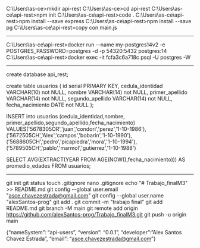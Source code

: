 C:\Users\as-ce>mkdir api-restC:\Users\as-ce>cd api-restC:\Users\as-ce\api-rest>npm initC:\Users\as-ce\api-rest>code .C:\Users\as-ce\api-rest>npm install --save expressC:\Users\as-ce\api-rest>npm install --save pgC:\Users\as-ce\api-rest>copy con main.js***********************************************************************C:\Users\as-ce\api-rest>docker run --name my-postgres14v2 -e POSTGRES_PASSWORD=postgres -d -p 54320:5432 postgres:14C:\Users\as-ce\api-rest>docker exec -it fcfa3c6a718c psql -U postgres -W***********************************************************************create database api_rest;create table usuarios ( 	id serial PRIMARY KEY,	cedula_identidad VARCHAR(10) not NULL,    nombre VARCHAR(14) not NULL,    primer_apellido VARCHAR(14) not NULL,	segundo_apellido VARCHAR(14) not NULL,	fecha_nacimiento DATE not NULL);INSERT into usuarios (cedula_identidad,nombre, primer_apellido,segundo_apellido,fecha_nacimiento)					VALUES('5678305OR','juan','condori','perez','1-10-1986'),                    	  ('5672505CH','Alex','campos','bobarin','1-10-1990'),						  ('5688605CH','pedro','picapiedra','mora','1-10-1994'),						  ('5789505CH','pablo','marmol','gutierrez','1-10-1988')SELECT AVG(EXTRACT(YEAR FROM AGE(NOW(),fecha_nacimiento))) AS promedio_edades FROM usuarios;************************************************************************git initgit statustouch .gitignorenano .gitignoreecho "# Trabajo_finalM3" >> README.mdgit config --global user.email "asce.chavezestrada@gmail.com"git config --global user.name "alexSantos-prog"git add .git commit -m "trabajo final"git add README.mdgit branch -M maingit remote add origin https://github.com/alexSantos-prog/Trabajo_finalM3.gitgit push -u origin main{“nameSystem”: “api-users”, “version”: “0.0.1”, “developer”:”Alex Santos Chavez Estrada”,“email”: “asce.chavezestrada@gmail.com”}